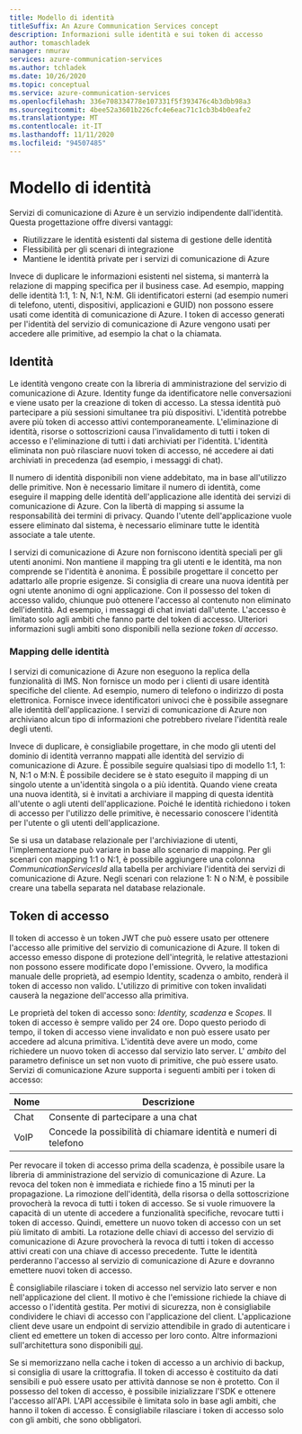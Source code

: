 ```yaml
---
title: Modello di identità
titleSuffix: An Azure Communication Services concept
description: Informazioni sulle identità e sui token di accesso
author: tomaschladek
manager: nmurav
services: azure-communication-services
ms.author: tchladek
ms.date: 10/26/2020
ms.topic: conceptual
ms.service: azure-communication-services
ms.openlocfilehash: 336e708334778e107331f5f393476c4b3dbb98a3
ms.sourcegitcommit: 4bee52a3601b226cfc4e6eac71c1cb3b4b0eafe2
ms.translationtype: MT
ms.contentlocale: it-IT
ms.lasthandoff: 11/11/2020
ms.locfileid: "94507485"
---
```

# <a name="identity-model"></a>Modello di identità

Servizi di comunicazione di Azure è un servizio indipendente dall'identità. Questa progettazione offre diversi vantaggi:
- Riutilizzare le identità esistenti dal sistema di gestione delle identità
- Flessibilità per gli scenari di integrazione
- Mantiene le identità private per i servizi di comunicazione di Azure

Invece di duplicare le informazioni esistenti nel sistema, si manterrà la relazione di mapping specifica per il business case. Ad esempio, mapping delle identità 1:1, 1: N, N:1, N:M. Gli identificatori esterni (ad esempio numeri di telefono, utenti, dispositivi, applicazioni e GUID) non possono essere usati come identità di comunicazione di Azure. I token di accesso generati per l'identità del servizio di comunicazione di Azure vengono usati per accedere alle primitive, ad esempio la chat o la chiamata. 

## <a name="identity"></a>Identità

Le identità vengono create con la libreria di amministrazione del servizio di comunicazione di Azure. Identity funge da identificatore nelle conversazioni e viene usato per la creazione di token di accesso. La stessa identità può partecipare a più sessioni simultanee tra più dispositivi. L'identità potrebbe avere più token di accesso attivi contemporaneamente. L'eliminazione di identità, risorse o sottoscrizioni causa l'invalidamento di tutti i token di accesso e l'eliminazione di tutti i dati archiviati per l'identità. L'identità eliminata non può rilasciare nuovi token di accesso, né accedere ai dati archiviati in precedenza (ad esempio, i messaggi di chat). 

Il numero di identità disponibili non viene addebitato, ma in base all'utilizzo delle primitive. Non è necessario limitare il numero di identità, come eseguire il mapping delle identità dell'applicazione alle identità dei servizi di comunicazione di Azure. Con la libertà di mapping si assume la responsabilità dei termini di privacy. Quando l'utente dell'applicazione vuole essere eliminato dal sistema, è necessario eliminare tutte le identità associate a tale utente.

I servizi di comunicazione di Azure non forniscono identità speciali per gli utenti anonimi. Non mantiene il mapping tra gli utenti e le identità, ma non comprende se l'identità è anonima. È possibile progettare il concetto per adattarlo alle proprie esigenze. Si consiglia di creare una nuova identità per ogni utente anonimo di ogni applicazione. Con il possesso del token di accesso valido, chiunque può ottenere l'accesso al contenuto non eliminato dell'identità. Ad esempio, i messaggi di chat inviati dall'utente. L'accesso è limitato solo agli ambiti che fanno parte del token di accesso. Ulteriori informazioni sugli ambiti sono disponibili nella sezione *token di accesso*.

### <a name="mapping-of-identities"></a>Mapping delle identità

I servizi di comunicazione di Azure non eseguono la replica della funzionalità di IMS. Non fornisce un modo per i clienti di usare identità specifiche del cliente. Ad esempio, numero di telefono o indirizzo di posta elettronica. Fornisce invece identificatori univoci che è possibile assegnare alle identità dell'applicazione. I servizi di comunicazione di Azure non archiviano alcun tipo di informazioni che potrebbero rivelare l'identità reale degli utenti.

Invece di duplicare, è consigliabile progettare, in che modo gli utenti del dominio di identità verranno mappati alle identità del servizio di comunicazione di Azure. È possibile seguire qualsiasi tipo di modello 1:1, 1: N, N:1 o M:N. È possibile decidere se è stato eseguito il mapping di un singolo utente a un'identità singola o a più identità. Quando viene creata una nuova identità, si è invitati a archiviare il mapping di questa identità all'utente o agli utenti dell'applicazione. Poiché le identità richiedono i token di accesso per l'utilizzo delle primitive, è necessario conoscere l'identità per l'utente o gli utenti dell'applicazione.

Se si usa un database relazionale per l'archiviazione di utenti, l'implementazione può variare in base allo scenario di mapping. Per gli scenari con mapping 1:1 o N:1, è possibile aggiungere una colonna *CommunicationServicesId* alla tabella per archiviare l'identità dei servizi di comunicazione di Azure. Negli scenari con relazione 1: N o N:M, è possibile creare una tabella separata nel database relazionale.

## <a name="access-token"></a>Token di accesso

Il token di accesso è un token JWT che può essere usato per ottenere l'accesso alle primitive del servizio di comunicazione di Azure. Il token di accesso emesso dispone di protezione dell'integrità, le relative attestazioni non possono essere modificate dopo l'emissione. Ovvero, la modifica manuale delle proprietà, ad esempio Identity, scadenza o ambito, renderà il token di accesso non valido. L'utilizzo di primitive con token invalidati causerà la negazione dell'accesso alla primitiva. 

Le proprietà del token di accesso sono: *Identity, scadenza* e *Scopes*. Il token di accesso è sempre valido per 24 ore. Dopo questo periodo di tempo, il token di accesso viene invalidato e non può essere usato per accedere ad alcuna primitiva. L'identità deve avere un modo, come richiedere un nuovo token di accesso dal servizio lato server. L' *ambito* del parametro definisce un set non vuoto di primitive, che può essere usato. Servizi di comunicazione Azure supporta i seguenti ambiti per i token di accesso:

|Nome|Descrizione|
|---|---|
|Chat|  Consente di partecipare a una chat|
|VoIP|  Concede la possibilità di chiamare identità e numeri di telefono|


Per revocare il token di accesso prima della scadenza, è possibile usare la libreria di amministrazione del servizio di comunicazione di Azure. La revoca del token non è immediata e richiede fino a 15 minuti per la propagazione. La rimozione dell'identità, della risorsa o della sottoscrizione provocherà la revoca di tutti i token di accesso. Se si vuole rimuovere la capacità di un utente di accedere a funzionalità specifiche, revocare tutti i token di accesso. Quindi, emettere un nuovo token di accesso con un set più limitato di ambiti.
La rotazione delle chiavi di accesso del servizio di comunicazione di Azure provocherà la revoca di tutti i token di accesso attivi creati con una chiave di accesso precedente. Tutte le identità perderanno l'accesso al servizio di comunicazione di Azure e dovranno emettere nuovi token di accesso. 

È consigliabile rilasciare i token di accesso nel servizio lato server e non nell'applicazione del client. Il motivo è che l'emissione richiede la chiave di accesso o l'identità gestita. Per motivi di sicurezza, non è consigliabile condividere le chiavi di accesso con l'applicazione del client. L'applicazione client deve usare un endpoint di servizio attendibile in grado di autenticare i client ed emettere un token di accesso per loro conto. Altre informazioni sull'architettura sono disponibili [qui](./client-and-server-architecture.md).

Se si memorizzano nella cache i token di accesso a un archivio di backup, si consiglia di usare la crittografia. Il token di accesso è costituito da dati sensibili e può essere usato per attività dannose se non è protetto. Con il possesso del token di accesso, è possibile inizializzare l'SDK e ottenere l'accesso all'API. L'API accessibile è limitata solo in base agli ambiti, che hanno il token di accesso. È consigliabile rilasciare i token di accesso solo con gli ambiti, che sono obbligatori.